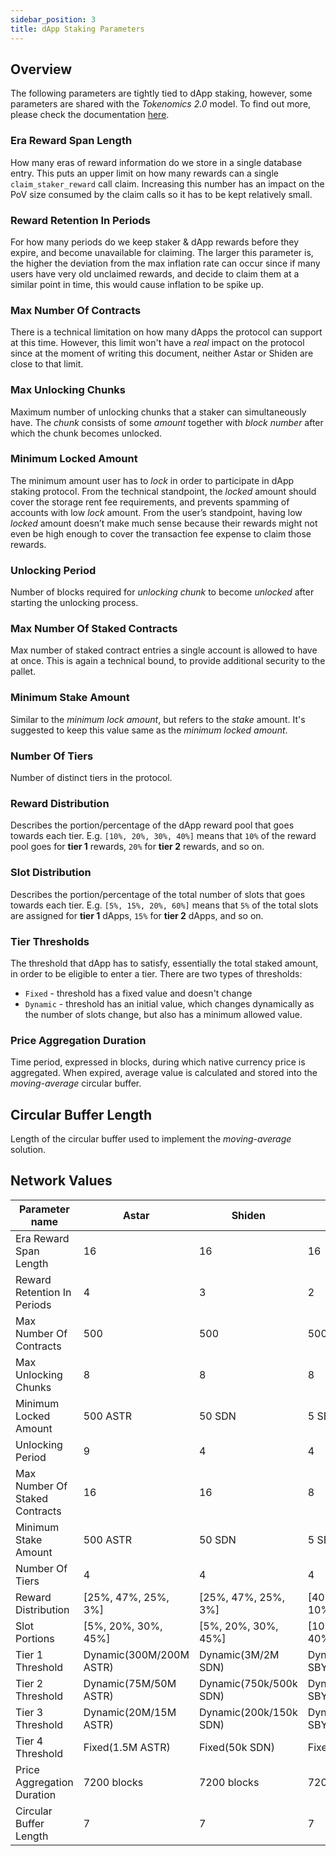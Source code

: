 ```yaml
---
sidebar_position: 3
title: dApp Staking Parameters
---
```


## Overview

The following parameters are tightly tied to dApp staking, however, some parameters are shared with the _Tokenomics 2.0_ model.
To find out more, please check the documentation [here](/docs/learn/tokenomics2/Inflation/).

### Era Reward Span Length

How many eras of reward information do we store in a single database entry.
This puts an upper limit on how many rewards can a single `claim_staker_reward` call claim.
Increasing this number has an impact on the PoV size consumed by the claim calls so it has to be kept relatively small.

### Reward Retention In Periods

For how many periods do we keep staker & dApp rewards before they expire, and become unavailable for claiming.
The larger this parameter is, the higher the deviation from the max inflation rate can occur since if many users have very old unclaimed rewards, and decide to claim them at a similar point in time, this would cause inflation to be spike up.

### Max Number Of Contracts

There is a technical limitation on how many dApps the protocol can support at this time.
However, this limit won't have a _real_ impact on the protocol since at the moment of writing this document, neither Astar or Shiden are close to that limit.

### Max Unlocking Chunks

Maximum number of unlocking chunks that a staker can simultaneously have.
The _chunk_ consists of some _amount_ together with _block number_ after which the chunk becomes unlocked.

### Minimum Locked Amount

The minimum amount user has to _lock_ in order to participate in dApp staking protocol.
From the technical standpoint, the _locked_ amount should cover the storage rent fee requirements, and prevents spamming of accounts with low _lock_ amount.
From the user’s standpoint, having low _locked_ amount doesn’t make much sense because their rewards might not even be high enough to cover the transaction fee expense to claim those rewards.

### Unlocking Period

Number of blocks required for _unlocking chunk_ to become _unlocked_ after starting the unlocking process.

### Max Number Of Staked Contracts

Max number of staked contract entries a single account is allowed to have at once.
This is again a technical bound, to provide additional security to the pallet.

### Minimum Stake Amount

Similar to the _minimum lock amount_, but refers to the _stake_ amount.
It's suggested to keep this value same as the _minimum locked amount_.

### Number Of Tiers

Number of distinct tiers in the protocol.

### Reward Distribution

Describes the portion/percentage of the dApp reward pool that goes towards each tier.
E.g. `[10%, 20%, 30%, 40%]` means that `10%` of the reward pool goes for **tier 1** rewards, `20%` for **tier 2** rewards, and so on.

### Slot Distribution

Describes the portion/percentage of the total number of slots that goes towards each tier.
E.g. `[5%, 15%, 20%, 60%]` means that `5%` of the total slots are assigned for **tier 1** dApps, `15%` for **tier 2** dApps, and so on.

### Tier Thresholds

The threshold that dApp has to satisfy, essentially the total staked amount, in order to be eligible to enter a tier.
There are two types of thresholds:

* `Fixed` - threshold has a fixed value and doesn't change
* `Dynamic` - threshold has an initial value, which changes dynamically as the number of slots change, but also has a minimum allowed value.

### Price Aggregation Duration

Time period, expressed in blocks, during which native currency price is aggregated. When expired, average value is calculated and stored into the _moving-average_ circular buffer.

## Circular Buffer Length

Length of the circular buffer used to implement the _moving-average_ solution.

## Network Values

| Parameter name                 | Astar                 | Shiden                | Shibuya              |
| ------------------------------ | --------------------- | --------------------- | -------------------- |
| Era Reward Span Length         | 16                    | 16                    | 16                   |
| Reward Retention In Periods    | 4                     | 3                     | 2                    |
| Max Number Of Contracts        | 500                   | 500                   | 500                  |
| Max Unlocking Chunks           | 8                     | 8                     | 8                    |
| Minimum Locked Amount          | 500 ASTR              | 50 SDN                | 5 SBY                |
| Unlocking Period               | 9                     | 4                     | 4                    |
| Max Number Of Staked Contracts | 16                    | 16                    | 8                    |
| Minimum Stake Amount           | 500 ASTR              | 50 SDN                | 5 SBY                |
| Number Of Tiers                | 4                     | 4                     | 4                    |
| Reward Distribution            | [25%, 47%, 25%, 3%]   | [25%, 47%, 25%, 3%]   | [40%, 30%, 20%, 10%] |
| Slot Portions                  | [5%, 20%, 30%, 45%]   | [5%, 20%, 30%, 45%]   | [10%, 20%, 30%, 40%] |
| Tier 1 Threshold               | Dynamic(300M/200M ASTR) | Dynamic(3M/2M SDN)  | Dynamic(3000/2500 SBY) |
| Tier 2 Threshold               | Dynamic(75M/50M ASTR) | Dynamic(750k/500k SDN)| Dynamic(2000/1500 SBY) |
| Tier 3 Threshold               | Dynamic(20M/15M ASTR) | Dynamic(200k/150k SDN)| Dynamic(800/500 SBY) |
| Tier 4 Threshold               | Fixed(1.5M ASTR)      | Fixed(50k SDN)        | Fixed(200 SBY)       |
| Price Aggregation Duration     | 7200 blocks           | 7200 blocks           | 7200 blocks          |
| Circular Buffer Length         | 7                     | 7                     | 7                    |
